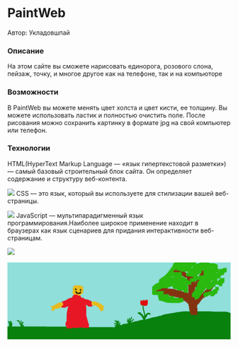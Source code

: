 # PaintWeb
Автор: Укладовшпай

### Описание
На этом сайте вы сможете нарисовать единорога, розового слона, пейзаж, точку, и многое другое как на телефоне, так и на компьюторе

### Возможности
В PaintWeb вы можете менять цвет холста и цвет кисти, ее толщину. Вы можете использовать ластик и полностью очистить поле. После рисования можно сохранить картинку в формате jpg на свой компьютер или телефон.

### Технологии
HTML(HyperText Markup Language — «язык гипертекстовой разметки») — самый базовый строительный блок сайта. Он определяет содержание и структуру веб-контента.

![](https://webref.ru/assets/images/book/html5.png)
CSS — это язык, который вы используете для стилизации вашей веб-страницы.

![](https://encrypted-tbn0.gstatic.com/images?q=tbn:ANd9GcTpNYLQj1JDQnc-3-k_3aFpAdcMI71NeOnOqKtrFzELb_rZxj4T2n2paK9Amxty89opXVI&usqp=CAU)
JavaScript — мультипарадигменный язык программирования.Наиболее широкое применение находит в браузерах как язык сценариев для придания интерактивности веб-страницам.

![](https://upload.wikimedia.org/wikipedia/commons/thumb/9/99/Unofficial_JavaScript_logo_2.svg/120px-Unofficial_JavaScript_logo_2.svg.png)


![](https://github.com/Sergiorx590/Paint/blob/main/images/%D1%83%D0%B6%D0%B0%D1%81%D1%82%D1%8C.jpg?raw=true)
